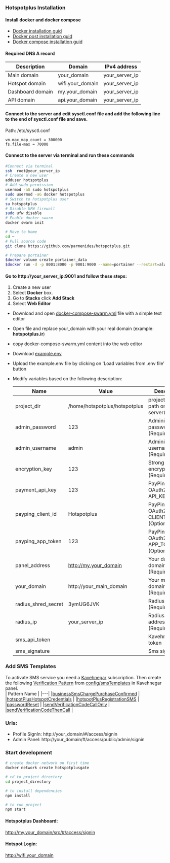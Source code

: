 ### Hotspotplus Installation

#### Install docker and docker compose

- [Docker installation guid](https://docs.docker.com/docker-for-mac/install/)
- [Docker post installation guid](https://docs.docker.com/engine/install/linux-postinstall/)
- [Docker compose installation guid](https://docs.docker.com/compose/install/)

#### Required DNS A record

|Description| Domain | IPv4 address
  |---|---|---|
|Main domain| your_domain | your_server_ip |
|Hotspot domain| wifi.your_domain | your_server_ip |
|Dashboard domain| my.your_domain | your_server_ip |
|API domain| api.your_domain | your_server_ip |

#### Connect to the server and edit sysctl.conf file and add the following line to the end of sysctl.conf file and save.
Path: /etc/sysctl.conf
```text
vm.max_map_count = 300000
fs.file-max = 70000
```
#### Connect to the server via terminal and run these commands
```bash
#Connect via terminal
ssh  root@your_server_ip
# Create a new user
adduser hotspotplus
# Add sudo permission
usermod -aG sudo hotspotplus
sudo usermod -aG docker hotspotplus
# Switch to hotspotplus user
su hotspotplus
# Disable UFW firewall
sudo ufw disable
# Enable docker swarm
docker swarm init

# Move to home 
cd ~
# Pull source code
git clone https://github.com/parmenides/hotspotplus.git

# Prepare portainer
$docker volume create portainer_data
$docker run -d -p 8001:8000 -p 9001:9000 --name=portainer --restart=always -v /var/run/docker.sock:/var/run/docker.sock -v portainer_data:/data portainer/portainer-ce
```

#### Go to http://your_server_ip:9001 and follow these steps:
1. Create a new user 
2. Select **Docker** box.
3. Go to **Stacks** click **Add Stack**
4. Select **Web Editor**
- Download and open [docker-compose-swarm.yml](https://github.com/parmenides/hotspotplus/blob/master/config/docker-compose-swarm.yml) file with a simple text editor
- Open file and replace your_domain with your real domain (example: **hotspotplus.ir**)  
- copy docker-compose-swarm.yml content into the web editor
- Download [example.env](https://github.com/parmenides/hotspotplus/blob/master/config/example.env) 
- Upload the example.env file by clicking on 'Load variables from .env file' button
- Modify variables based on the following description:
  
  | Name | Value | Description |
  |---|---|---|
  | project_dir | /home/hotspotplus/hotspotplus | project folder path on the server(Required) |
  | admin_password | 123 | Administrator password (Required) | 
  | admin_username | admin | Administrator username (Required) |
  | encryption_key | 123 | Strong encryption key (Required) |
  | payment_api_key | 123 | PayPing OAuth2.0 API_KEY | 
  | payping_client_id | Hotspotplus | PayPing OAuth2.0 CLIENT_ID (Optional) | 
  | payping_app_token | 123 | PayPing OAuth2.0 APP_TOKEN (Optional) | 
  | panel_address | http://my.your_domain | Your dashboard domain address (Required)|
  | your_domain | http://your_main_domain | Your main domain address (Required)|
  | radius_shred_secret | 3ymUG6JVK | Radius secret (Required)| 
  | radius_ip | your_server_ip | Radius server IP address (Required)|  
  | sms_api_token |  | Kavehnegar api token|
  | sms_signature |  | Sms signature |
### Add SMS Templates
To activate SMS service you need a [Kavehnegar](https://kavenegar.com/) subscription.
Then create the following [Verification Pattern](https://panel.kavenegar.com/client/Verification) from [config/smsTemplates](https://github.com/parmenides/hotspotplus/blob/master/config/smsTemplates) in Kavehnegar panel.  
| Pattern Name | 
|---|
|[businessSmsChargePurchaseConfirmed](https://github.com/parmenides/hotspotplus/blob/master/config/smsTemplates) |
|[hotspotPlusHotspotCredentials](https://github.com/parmenides/hotspotplus/blob/master/config/smsTemplates) |
|[hotspotPlusRegistrationSMS](https://github.com/parmenides/hotspotplus/blob/master/config/smsTemplates) |
|[passwordReset](https://github.com/parmenides/hotspotplus/blob/master/config/smsTemplates) |
|[sendVerificationCodeCallOnly](https://github.com/parmenides/hotspotplus/blob/master/config/smsTemplates) |
|[sendVerificationCodeThenCall](https://github.com/parmenides/hotspotplus/blob/master/config/smsTemplates) |

### Urls:
- Profile SignIn: http://your_domain/#/access/signin
- Admin Panel: http://your_domain/#/access/public/admin/signin
### Start development
```bash
# create docker network on first time
docker network create hotspotplusgate

# cd to project directory
cd project_directory

# to install dependencies
npm install

# to run project
npm start
```

#### Hotspotplus Dashboard:
http://my.your_domain/src/#/access/signin

#### Hotspot Login:
http://wifi.your_domain
